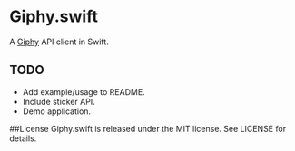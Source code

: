 # Giphy.swift
A [Giphy](http://giphy.com/) API client in Swift.


## TODO
 - Add example/usage to README.
 - Include sticker API.
- Demo application.

##License
Giphy.swift is released under the MIT license. See LICENSE for details.
